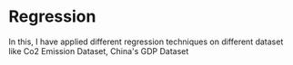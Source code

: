 <h1> Regression </h1>
<p> In this, I have applied different regression techniques on different dataset like Co2 Emission Dataset, China's GDP Dataset</p>
